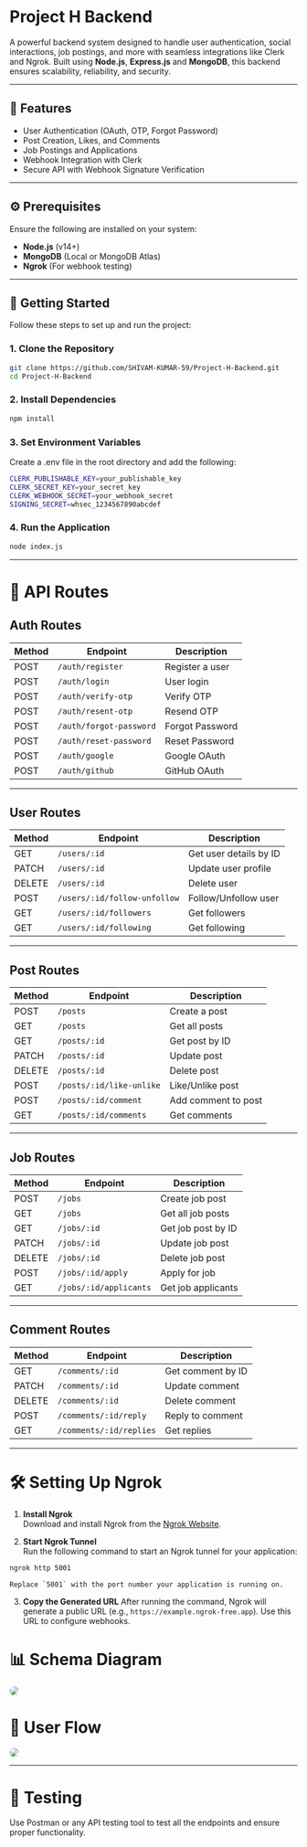 # **Project H Backend**

A powerful backend system designed to handle user authentication, social interactions, job postings, and more with seamless integrations like Clerk and Ngrok. Built using **Node.js**, **Express.js** and **MongoDB**, this backend ensures scalability, reliability, and security.

---

## **🌟 Features**

- User Authentication (OAuth, OTP, Forgot Password)
- Post Creation, Likes, and Comments
- Job Postings and Applications
- Webhook Integration with Clerk
- Secure API with Webhook Signature Verification

---

## **⚙️ Prerequisites**

Ensure the following are installed on your system:

- **Node.js** (v14+)
- **MongoDB** (Local or MongoDB Atlas)
- **Ngrok** (For webhook testing)

---

## **🚀 Getting Started**

Follow these steps to set up and run the project:

### **1. Clone the Repository**

```bash
git clone https://github.com/SHIVAM-KUMAR-59/Project-H-Backend.git
cd Project-H-Backend
```

### **2. Install Dependencies**

```bash
npm install
```

### **3. Set Environment Variables**

Create a .env file in the root directory and add the following:

```bash
CLERK_PUBLISHABLE_KEY=your_publishable_key
CLERK_SECRET_KEY=your_secret_key
CLERK_WEBHOOK_SECRET=your_webhook_secret
SIGNING_SECRET=whsec_1234567890abcdef
```

### **4. Run the Application**

```bash
node index.js
```

---

# 📜 API Routes

## Auth Routes

| Method | Endpoint                | Description     |
| ------ | ----------------------- | --------------- |
| POST   | `/auth/register`        | Register a user |
| POST   | `/auth/login`           | User login      |
| POST   | `/auth/verify-otp`      | Verify OTP      |
| POST   | `/auth/resent-otp`      | Resend OTP      |
| POST   | `/auth/forgot-password` | Forgot Password |
| POST   | `/auth/reset-password`  | Reset Password  |
| POST   | `/auth/google`          | Google OAuth    |
| POST   | `/auth/github`          | GitHub OAuth    |

---

## User Routes

| Method | Endpoint                     | Description            |
| ------ | ---------------------------- | ---------------------- |
| GET    | `/users/:id`                 | Get user details by ID |
| PATCH  | `/users/:id`                 | Update user profile    |
| DELETE | `/users/:id`                 | Delete user            |
| POST   | `/users/:id/follow-unfollow` | Follow/Unfollow user   |
| GET    | `/users/:id/followers`       | Get followers          |
| GET    | `/users/:id/following`       | Get following          |

---

## Post Routes

| Method | Endpoint                 | Description         |
| ------ | ------------------------ | ------------------- |
| POST   | `/posts`                 | Create a post       |
| GET    | `/posts`                 | Get all posts       |
| GET    | `/posts/:id`             | Get post by ID      |
| PATCH  | `/posts/:id`             | Update post         |
| DELETE | `/posts/:id`             | Delete post         |
| POST   | `/posts/:id/like-unlike` | Like/Unlike post    |
| POST   | `/posts/:id/comment`     | Add comment to post |
| GET    | `/posts/:id/comments`    | Get comments        |

---

## Job Routes

| Method | Endpoint               | Description        |
| ------ | ---------------------- | ------------------ |
| POST   | `/jobs`                | Create job post    |
| GET    | `/jobs`                | Get all job posts  |
| GET    | `/jobs/:id`            | Get job post by ID |
| PATCH  | `/jobs/:id`            | Update job post    |
| DELETE | `/jobs/:id`            | Delete job post    |
| POST   | `/jobs/:id/apply`      | Apply for job      |
| GET    | `/jobs/:id/applicants` | Get job applicants |

---

## Comment Routes

| Method | Endpoint                | Description       |
| ------ | ----------------------- | ----------------- |
| GET    | `/comments/:id`         | Get comment by ID |
| PATCH  | `/comments/:id`         | Update comment    |
| DELETE | `/comments/:id`         | Delete comment    |
| POST   | `/comments/:id/reply`   | Reply to comment  |
| GET    | `/comments/:id/replies` | Get replies       |

---

# 🛠️ Setting Up Ngrok

1. **Install Ngrok**  
   Download and install Ngrok from the [Ngrok Website](https://ngrok.com/download).

2. **Start Ngrok Tunnel**  
   Run the following command to start an Ngrok tunnel for your application:

```bash
ngrok http 5001
```

    Replace `5001` with the port number your application is running on.

3. **Copy the Generated URL**
   After running the command, Ngrok will generate a public URL (e.g., `https://example.ngrok-free.app`).
   Use this URL to configure webhooks.

# 📊 Schema Diagram

<img src="./Project-H-Backend.png" style="border-radius: 8px;"></img>

# 🔄 User Flow

<img src="./User-Flow.png" style="border-radius: 8px;"></img>

---

# 🧪 Testing

Use Postman or any API testing tool to test all the endpoints and ensure proper functionality.
